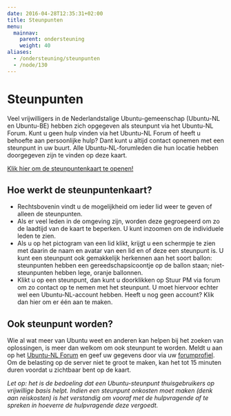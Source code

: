 ```yaml
---
date: 2016-04-28T12:35:31+02:00
title: Steunpunten
menu:
  mainnav:
    parent: ondersteuning
    weight: 40
aliases:
  - /ondersteuning/steunpunten
  - /node/130
---
```


# Steunpunten
Veel vrijwilligers in de Nederlandstalige Ubuntu-gemeenschap (Ubuntu-NL en Ubuntu-BE) hebben zich opgegeven als steunpunt via het Ubuntu-NL Forum. Kunt u geen hulp vinden via het Ubuntu-NL Forum of heeft u behoefte aan persoonlijke hulp? Dant kunt u altijd contact opnemen met een steunpunt in uw buurt. Alle Ubuntu-NL-forumleden die hun locatie hebben doorgegeven zijn te vinden op deze kaart.

[Klik hier om de steunpuntenkaart te openen!](https://kaart.ubuntu-nl.org/)

## Hoe werkt de steunpuntenkaart?
- Rechtsbovenin vindt u de mogelijkheid om ieder lid weer te geven of alleen de steunpunten.
- Als er veel leden in de omgeving zijn, worden deze gegroepeerd om zo de laadtijd van de kaart te beperken. U kunt inzoomen om de individuele leden te zien.
- Als u op het pictogram van een lid klikt, krijgt u een schermpje te zien met daarin de naam en avatar van een lid en of deze een steunpunt is. U kunt een steunpunt ook gemakkelijk herkennen aan het soort ballon: steunpunten hebben een gereedschapsicoontje op de ballon staan; niet-steunpunten hebben lege, oranje ballonnen.
- Klikt u op een steunpunt, dan kunt u doorklikken op Stuur PM via forum om zo contact op te nemen met het steunpunt. U moet hiervoor echter wel een Ubuntu-NL-account hebben. Heeft u nog geen account? Klik dan hier om er één aan te maken.

## Ook steunpunt worden?
Wie al wat meer van Ubuntu weet en anderen kan helpen bij het zoeken van oplossingen, is meer dan welkom om ook steunpunt te worden. Meldt u aan op het [Ubuntu-NL Forum](https://forum.ubuntu-nl.org/) en geef uw gegevens door via uw [forumprofiel](https://forum.ubuntu-nl.org/profile). Om de belasting op de server niet te groot te maken, kan het tot 15 minuten duren voordat u zichtbaar bent op de kaart.

_Let op: het is de bedoeling dat een Ubuntu-steunpunt thuisgebruikers op vrijwillige basis helpt.  Indien een steunpunt onkosten moet maken (denk aan reiskosten) is het verstandig om vooraf met de hulpvragende af te spreken in hoeverre de hulpvragende deze vergoedt._
